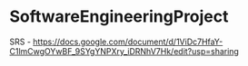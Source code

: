 # SoftwareEngineeringProject
SRS - https://docs.google.com/document/d/1ViDc7HfaY-C1lmCwgOYwBF_9SYgYNPXry_iDRNhV7Hk/edit?usp=sharing
